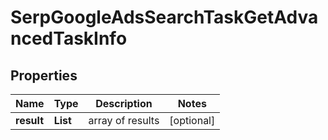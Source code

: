 # SerpGoogleAdsSearchTaskGetAdvancedTaskInfo


## Properties

| Name | Type | Description | Notes |
|------------ | ------------- | ------------- | -------------|
**result** | **List<SerpGoogleAdsSearchTaskGetAdvancedResultInfo>** | array of results |[optional]|
